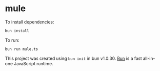 # mule

To install dependencies:

```bash
bun install
```

To run:

```bash
bun run mule.ts
```

This project was created using `bun init` in bun v1.0.30. [Bun](https://bun.sh) is a fast all-in-one JavaScript runtime.
